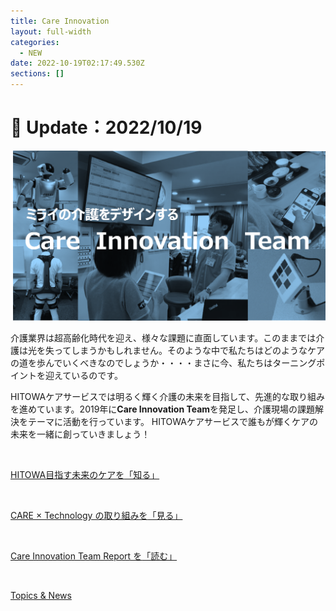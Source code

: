 ```yaml
---
title: Care Innovation
layout: full-width
categories:
  - NEW
date: 2022-10-19T02:17:49.530Z
sections: []
---
```

<h1 class="black-600 text-right text-xs"> 🔄 Update：2022/10/19</h1>

![](/images/hi1.png)

介護業界は超高齢化時代を迎え、様々な課題に直面しています。このままでは介護は光を失ってしまうかもしれません。そのような中で私たちはどのようなケアの道を歩んでいくべきなのでしょうか・・・・まさに今、私たちはターニングポイントを迎えているのです。

HITOWAケアサービスでは明るく輝く介護の未来を目指して、先進的な取り組みを進めています。2019年に<span class="text-blue-700 text-base  font-bold">**Care Innovation Team**</span>を発足し、介護現場の課題解決をテーマに活動を行っています。 HITOWAケアサービスで誰もが輝くケアの未来を一緒に創っていきましょう！

<br>

<div class=" bg-blue-800 text-center font-bold bg-opacity-100 p-2 w-full h-full">

<a href="https://hitowa-cms-test.s3.ap-northeast-1.amazonaws.com/docs/inno-1.html"><span class="text-xm font-bold text-center text-white  ">HITOWA目指す未来のケアを</span><span class="text-xm text-yellow-200 text-base font-bold">「知る」</a></span></div><br>

<div class=" bg-blue-800 text-center font-bold bg-opacity-100 p-2 w-full h-full">

<a href="https://www.google.com"><span class="text-xm text-center text-white  font-bold">CARE × Technology の取り組みを</span><span class="text-yellow-200 font-bold">「見る」</a></span></div><br>

<div class="bg-blue-800 text-center font-bold　bg-opacity-100 p-2 w-full h-full">

<a href="https://www.google.com"><span class="text-xm text-center  text-white font-bold">Care Innovation Team Report を</span><span class="text-yellow-200  font-bold">「読む」</a></span></div><br>

<div class="bg-blue-400 text-center font-bold bg-opacity-100 p-2 w-full h-full">

<a href="https://www.google.com"><span class="text-xm  text-center  text-white font-bold ">Topics & News</a></span></div><br>

<link href="https://cdn.jsdelivr.net/npm/tailwindcss/dist/tailwind.min.css" rel="stylesheet"> <style>